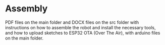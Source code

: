# Assembly

PDF files on the main folder and DOCX files on the src folder with instructions on how to assemble the robot and install the necessary tools, and how to upload sketches to ESP32 OTA (Over The Air), with arduino files on the main folder.

